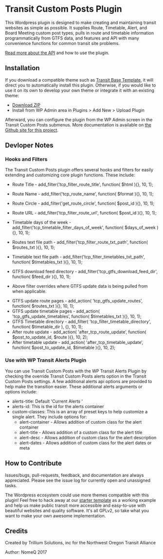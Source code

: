 # Transit Custom Posts Plugin

This Wordpress plugin is designed to make creating and maintaining transit websites as simple as possible. It supplies Route, Timetable, Alert, and Board Meeting custom post types, pulls in route and timetable information programmatically from GTFS data, and features and API with many convenience functions for common transit site problems.

[Read more about the API](https://trillium-solutions.github.io/transit-custom-posts/) and how to use the plugin.

## Installation

If you download a compatible theme such as [Transit Base Template](https://github.com/trilliumtransit/transit-base-template), it will direct you to automatically install this plugin. Otherwise, if you would like to use it on its own to develop your own theme or integrate it with an existing theme:

* [Download ZIP](https://github.com/trilliumtransit/transit-custom-posts/archive/master.zip)
* Install from WP Admin area in Plugins > Add New > Upload Plugin

Afterward, you can configure the plugin from the WP Admin screen in the Transit Custom Posts submenus. More documentation is available on [the Github site for this project](https://trillium-solutions.github.io/transit-custom-posts/).

## Devloper Notes ## 

### Hooks and Filters ### 

The Transit Custom Posts plugin offers several hooks and filters for easily extending and customizing core plugin functions. These include: 

- Route Title - add_filter('tcp_filter_route_title', function( $html ){}, 10, 1);
- Route Name - add_filter('tcp_route_name', function( $format ){}, 10, 1);
- Route Circle - add_filter('get_route_circle', function( $post_id ){}, 10, 1);
- Route URL - add_filter('tcp_filter_route_url', function( $post_id ){}, 10, 1);

- Timetable days of the week - add_filter('tcp_timetable_filter_days_of_week', function( $days_of_week ){}, 10, 1);
- Routes text file path - add_filter('tcp_filter_route_txt_path', function( $routes_txt ){}, 10, 1);
- Timetable text file path - add_filter('tcp_filter_timetables_txt_path', function( $timetables_txt ){}, 10, 1);
- GTFS download feed directory - add_filter('tcp_gtfs_download_feed_dir', function( $feed_dir ){}, 10, 1);
* Above filter overrides where GTFS update data is being pulled from when applicable.
- GTFS update route pages - add_action( 'tcp_gtfs_update_routes’, function( $routes_txt ){}, 10, 1);
- GTFS update timetable pages - add_action( 'tcp_gtfs_update_timetables’, function( $timetables_txt ){}, 10, 1);
- GTFS Timetable directory - add_filter( 'tcp_filter_timetable_directory', function( $timetable_dir ), {}, 10, 1);
- After route update - add_action( 'after_tcp_route_update’, function( $post_to_update_id, $route ){}, 10, 2);
- After timetable update - add_action( 'after_tcp_timetable_update’, function( $post_to_update_id, $timetable ){}, 10, 2);

### Use with WP Transit Alerts Plugin ###

You can use Transit Custom Posts with the WP Transit Alerts Plugin by checking the override Transit Custom Posts alerts option in the Transit Custom Posts settings. A few additional alerts api options are provided to help make the transition easier. These additional alerts arguments or options include:

 - alerts-title: Default 'Current Alerts '
 - alerts-id: This is the id for the alerts container
 - custom-classes: This is an array of preset keys to help customize a single alert. They include options for: 
    - alert-container - Allows addition of custom class for the alert container
    - alert-title - Allows addition of a custom class for the alert title
    - alert-desc - Allows addition of custom class for the alert description
    - alert-dates - Allows addition of custom class for the alert dates or meta

## How to Contribute

Issues/bugs, pull-requests, feedback, and documentation are always appreciated. Please see the issue log for currently open and unassigned tasks.

The Wordpress ecosystem could use more themes compatible with this plugin! Feel free to hack away at our [starter template](https://github.com/trilliumtransit/transit-base-template) as a working example and help us make public transit more accessible and easy-to-use with beautiful websites and quality software. It's all GPLv2, so take what you want to make your own awesome implementation.

## Credits

Created by Trillium Solutions, inc for the Northwest Oregon Transit Alliance

Author: NomeQ 2017
